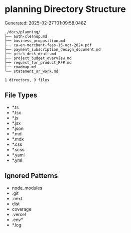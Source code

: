 # planning Directory Structure
Generated: 2025-02-27T01:09:58.048Z

```
./docs/planning/
├── auth-cleanup.md
├── business_proposition.md
├── ca-en-merchant-fees-15-oct-2024.pdf
├── payment_subscription_design_document.md
├── pitch_deck_draft.md
├── project_budget_overview.md
├── request_for_product_RFP.md
├── roadmap.md
└── statement_or_work.md

1 directory, 9 files

```

## File Types
- *.ts
- *.tsx
- *.js
- *.jsx
- *.json
- *.md
- *.mdx
- *.css
- *.scss
- *.yaml
- *.yml

## Ignored Patterns
- node_modules
- .git
- .next
- dist
- coverage
- .vercel
- .env*
- *.log
